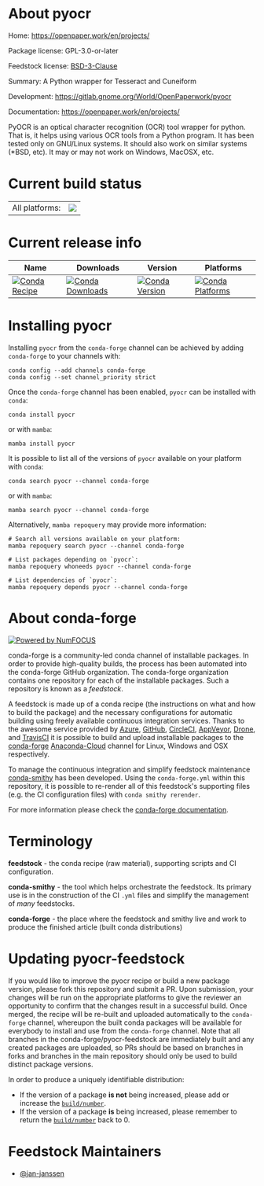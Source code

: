 About pyocr
===========

Home: https://openpaper.work/en/projects/

Package license: GPL-3.0-or-later

Feedstock license: [BSD-3-Clause](https://github.com/conda-forge/pyocr-feedstock/blob/main/LICENSE.txt)

Summary: A Python wrapper for Tesseract and Cuneiform

Development: https://gitlab.gnome.org/World/OpenPaperwork/pyocr

Documentation: https://openpaper.work/en/projects/

PyOCR is an optical character recognition (OCR) tool wrapper
for python. That is, it helps using various OCR tools from a
Python program. It has been tested only on GNU/Linux systems.
It should also work on similar systems (*BSD, etc). It may or
may not work on Windows, MacOSX, etc.


Current build status
====================


<table><tr><td>All platforms:</td>
    <td>
      <a href="https://dev.azure.com/conda-forge/feedstock-builds/_build/latest?definitionId=11545&branchName=main">
        <img src="https://dev.azure.com/conda-forge/feedstock-builds/_apis/build/status/pyocr-feedstock?branchName=main">
      </a>
    </td>
  </tr>
</table>

Current release info
====================

| Name | Downloads | Version | Platforms |
| --- | --- | --- | --- |
| [![Conda Recipe](https://img.shields.io/badge/recipe-pyocr-green.svg)](https://anaconda.org/conda-forge/pyocr) | [![Conda Downloads](https://img.shields.io/conda/dn/conda-forge/pyocr.svg)](https://anaconda.org/conda-forge/pyocr) | [![Conda Version](https://img.shields.io/conda/vn/conda-forge/pyocr.svg)](https://anaconda.org/conda-forge/pyocr) | [![Conda Platforms](https://img.shields.io/conda/pn/conda-forge/pyocr.svg)](https://anaconda.org/conda-forge/pyocr) |

Installing pyocr
================

Installing `pyocr` from the `conda-forge` channel can be achieved by adding `conda-forge` to your channels with:

```
conda config --add channels conda-forge
conda config --set channel_priority strict
```

Once the `conda-forge` channel has been enabled, `pyocr` can be installed with `conda`:

```
conda install pyocr
```

or with `mamba`:

```
mamba install pyocr
```

It is possible to list all of the versions of `pyocr` available on your platform with `conda`:

```
conda search pyocr --channel conda-forge
```

or with `mamba`:

```
mamba search pyocr --channel conda-forge
```

Alternatively, `mamba repoquery` may provide more information:

```
# Search all versions available on your platform:
mamba repoquery search pyocr --channel conda-forge

# List packages depending on `pyocr`:
mamba repoquery whoneeds pyocr --channel conda-forge

# List dependencies of `pyocr`:
mamba repoquery depends pyocr --channel conda-forge
```


About conda-forge
=================

[![Powered by
NumFOCUS](https://img.shields.io/badge/powered%20by-NumFOCUS-orange.svg?style=flat&colorA=E1523D&colorB=007D8A)](https://numfocus.org)

conda-forge is a community-led conda channel of installable packages.
In order to provide high-quality builds, the process has been automated into the
conda-forge GitHub organization. The conda-forge organization contains one repository
for each of the installable packages. Such a repository is known as a *feedstock*.

A feedstock is made up of a conda recipe (the instructions on what and how to build
the package) and the necessary configurations for automatic building using freely
available continuous integration services. Thanks to the awesome service provided by
[Azure](https://azure.microsoft.com/en-us/services/devops/), [GitHub](https://github.com/),
[CircleCI](https://circleci.com/), [AppVeyor](https://www.appveyor.com/),
[Drone](https://cloud.drone.io/welcome), and [TravisCI](https://travis-ci.com/)
it is possible to build and upload installable packages to the
[conda-forge](https://anaconda.org/conda-forge) [Anaconda-Cloud](https://anaconda.org/)
channel for Linux, Windows and OSX respectively.

To manage the continuous integration and simplify feedstock maintenance
[conda-smithy](https://github.com/conda-forge/conda-smithy) has been developed.
Using the ``conda-forge.yml`` within this repository, it is possible to re-render all of
this feedstock's supporting files (e.g. the CI configuration files) with ``conda smithy rerender``.

For more information please check the [conda-forge documentation](https://conda-forge.org/docs/).

Terminology
===========

**feedstock** - the conda recipe (raw material), supporting scripts and CI configuration.

**conda-smithy** - the tool which helps orchestrate the feedstock.
                   Its primary use is in the construction of the CI ``.yml`` files
                   and simplify the management of *many* feedstocks.

**conda-forge** - the place where the feedstock and smithy live and work to
                  produce the finished article (built conda distributions)


Updating pyocr-feedstock
========================

If you would like to improve the pyocr recipe or build a new
package version, please fork this repository and submit a PR. Upon submission,
your changes will be run on the appropriate platforms to give the reviewer an
opportunity to confirm that the changes result in a successful build. Once
merged, the recipe will be re-built and uploaded automatically to the
`conda-forge` channel, whereupon the built conda packages will be available for
everybody to install and use from the `conda-forge` channel.
Note that all branches in the conda-forge/pyocr-feedstock are
immediately built and any created packages are uploaded, so PRs should be based
on branches in forks and branches in the main repository should only be used to
build distinct package versions.

In order to produce a uniquely identifiable distribution:
 * If the version of a package **is not** being increased, please add or increase
   the [``build/number``](https://docs.conda.io/projects/conda-build/en/latest/resources/define-metadata.html#build-number-and-string).
 * If the version of a package **is** being increased, please remember to return
   the [``build/number``](https://docs.conda.io/projects/conda-build/en/latest/resources/define-metadata.html#build-number-and-string)
   back to 0.

Feedstock Maintainers
=====================

* [@jan-janssen](https://github.com/jan-janssen/)


